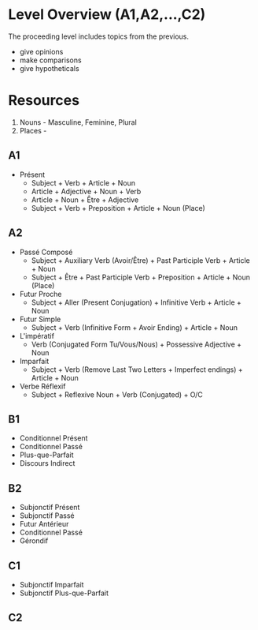 # Level Overview (A1,A2,...,C2)
The proceeding level includes topics from the previous.


  - give opinions
  - make comparisons
  - give hypotheticals
# Resources
1. Nouns - Masculine, Feminine, Plural
2. Places - 
## A1
- Présent
  - Subject + Verb + Article + Noun
  - Article + Adjective + Noun + Verb
  - Article + Noun + Être + Adjective
  - Subject + Verb + Preposition + Article + Noun (Place)

## A2
- Passé Composé
  - Subject + Auxiliary Verb (Avoir/Être) + Past Participle Verb + Article + Noun
  - Subject + Être + Past Participle Verb + Preposition + Article + Noun (Place)
- Futur Proche
  - Subject + Aller (Present Conjugation) + Infinitive Verb + Article + Noun
- Futur Simple
  - Subject + Verb (Infinitive Form + Avoir Ending) + Article + Noun
- L'impératif
  - Verb (Conjugated Form Tu/Vous/Nous) + Possessive Adjective + Noun
- Imparfait
  - Subject + Verb (Remove Last Two Letters + Imperfect endings) + Article + Noun
- Verbe Réflexif
  - Subject + Reflexive Noun + Verb (Conjugated) + O/C

## B1
- Conditionnel Présent
- Conditionnel Passé
- Plus-que-Parfait
- Discours Indirect
## B2
- Subjonctif Présent
- Subjonctif Passé
- Futur Antérieur
- Conditionnel Passé
- Gérondif
## C1
- Subjonctif Imparfait
- Subjonctif Plus-que-Parfait
## C2